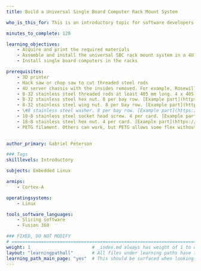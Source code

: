 ```yaml
---
title: Build a Universal Single Board Computer Rack Mount System

who_is_this_for: This is an introductory topic for software developers and hobbyists who want to build a rack mount system for housing single board computers. 

minutes_to_complete: 120

learning_objectives: 
    - Acquire and print the required materials
    - Assemble and install the universal SBC rack mount system in a 4U chasis
    - Install single board computers in the racks

prerequisites:
    - 3D printer
    - Hack saw or chop saw to cut threaded steel rods
    - 4U server chassis with the insides removed. For example, Rosewill RSV-L4500 4U Industrial Rack-Mount Server Chassis
    - 8-32 stainless steel threaded rods at least 405 mm long. 4 x 405 mm long rods are also required for each bay row. [Example part](https://www.mcmaster.com/98847A009/)
    - 8-32 stainless steel hex nut. 8 per bay row. [Example part](https://www.mcmaster.com/91841A009/)
    - 8-32 stainless steel wing nut. 8 per bay row. [Example part](https://www.mcmaster.com/92001A291/)
    - \#8 stainless steel washer. 8 per bay row. [Example part](https://www.mcmaster.com/90107A010/)
    - 18-8 stainless steel socket head screw. 4 per card. [Example part](https://www.mcmaster.com/91292A016/)
    - 18-8 stainless steel hex nut. 4 per card. [Example part](https://www.mcmaster.com/91828A113/)
    - PETG filament. Others can work, but PETG allows some flex without the risk of snapping
    

author_primary: Gabriel Peterson

### Tags
skilllevels: Introductory

subjects: Embedded Linux

armips:
    - Cortex-A

operatingsystems:
    - Linux

tools_software_languages:
    - Slicing software
    - Fusion 360

### FIXED, DO NOT MODIFY
# ================================================================================
weight: 1                       # _index.md always has weight of 1 to order correctly
layout: "learningpathall"       # All files under learning paths have this same wrapper
learning_path_main_page: "yes"  # This should be surfaced when looking for related content. Only set for _index.md of learning path content.
---
```

